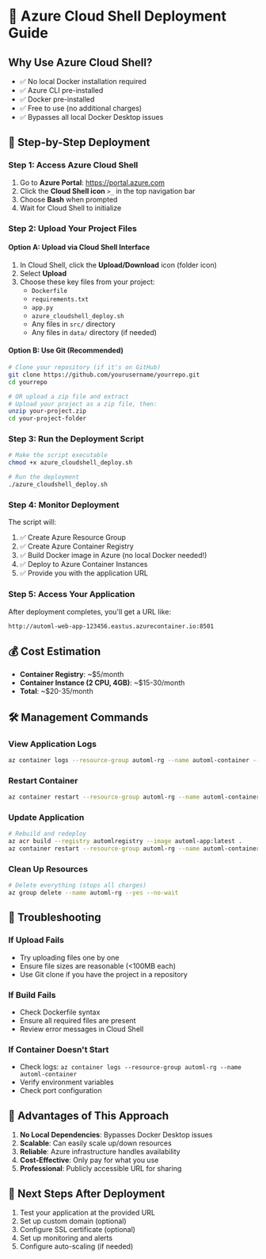 # 🌊 Azure Cloud Shell Deployment Guide

## Why Use Azure Cloud Shell?

- ✅ No local Docker installation required
- ✅ Azure CLI pre-installed
- ✅ Docker pre-installed
- ✅ Free to use (no additional charges)
- ✅ Bypasses all local Docker Desktop issues

## 🚀 Step-by-Step Deployment

### Step 1: Access Azure Cloud Shell

1. Go to **Azure Portal**: https://portal.azure.com
2. Click the **Cloud Shell icon** `>_` in the top navigation bar
3. Choose **Bash** when prompted
4. Wait for Cloud Shell to initialize

### Step 2: Upload Your Project Files

#### Option A: Upload via Cloud Shell Interface

1. In Cloud Shell, click the **Upload/Download** icon (folder icon)
2. Select **Upload**
3. Choose these key files from your project:
   - `Dockerfile`
   - `requirements.txt`
   - `app.py`
   - `azure_cloudshell_deploy.sh`
   - Any files in `src/` directory
   - Any files in `data/` directory (if needed)

#### Option B: Use Git (Recommended)

```bash
# Clone your repository (if it's on GitHub)
git clone https://github.com/yourusername/yourrepo.git
cd yourrepo

# OR upload a zip file and extract
# Upload your project as a zip file, then:
unzip your-project.zip
cd your-project-folder
```

### Step 3: Run the Deployment Script

```bash
# Make the script executable
chmod +x azure_cloudshell_deploy.sh

# Run the deployment
./azure_cloudshell_deploy.sh
```

### Step 4: Monitor Deployment

The script will:

1. ✅ Create Azure Resource Group
2. ✅ Create Azure Container Registry
3. ✅ Build Docker image in Azure (no local Docker needed!)
4. ✅ Deploy to Azure Container Instances
5. ✅ Provide you with the application URL

### Step 5: Access Your Application

After deployment completes, you'll get a URL like:

```
http://automl-web-app-123456.eastus.azurecontainer.io:8501
```

## 💰 Cost Estimation

- **Container Registry**: ~$5/month
- **Container Instance (2 CPU, 4GB)**: ~$15-30/month
- **Total**: ~$20-35/month

## 🛠️ Management Commands

### View Application Logs

```bash
az container logs --resource-group automl-rg --name automl-container --follow
```

### Restart Container

```bash
az container restart --resource-group automl-rg --name automl-container
```

### Update Application

```bash
# Rebuild and redeploy
az acr build --registry automlregistry --image automl-app:latest .
az container restart --resource-group automl-rg --name automl-container
```

### Clean Up Resources

```bash
# Delete everything (stops all charges)
az group delete --name automl-rg --yes --no-wait
```

## 🔧 Troubleshooting

### If Upload Fails

- Try uploading files one by one
- Ensure file sizes are reasonable (<100MB each)
- Use Git clone if you have the project in a repository

### If Build Fails

- Check Dockerfile syntax
- Ensure all required files are present
- Review error messages in Cloud Shell

### If Container Doesn't Start

- Check logs: `az container logs --resource-group automl-rg --name automl-container`
- Verify environment variables
- Check port configuration

## 🌟 Advantages of This Approach

1. **No Local Dependencies**: Bypasses Docker Desktop issues
2. **Scalable**: Can easily scale up/down resources
3. **Reliable**: Azure infrastructure handles availability
4. **Cost-Effective**: Only pay for what you use
5. **Professional**: Publicly accessible URL for sharing

## 🎯 Next Steps After Deployment

1. Test your application at the provided URL
2. Set up custom domain (optional)
3. Configure SSL certificate (optional)
4. Set up monitoring and alerts
5. Configure auto-scaling (if needed)
